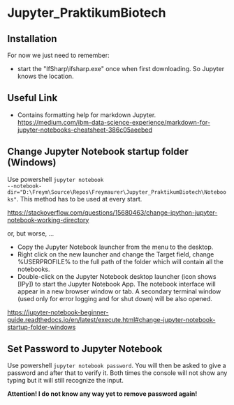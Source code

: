 # Jupyter_PraktikumBiotech

## Installation

For now we just need to remember:

- start the "IfSharp\ifsharp.exe" once when first downloading. So Jupyter knows the location.

## Useful Link


- Contains formatting help for markdown Jupyter. https://medium.com/ibm-data-science-experience/markdown-for-jupyter-notebooks-cheatsheet-386c05aeebed


## Change Jupyter Notebook startup folder (Windows)

Use powershell <code>jupyter notebook --notebook-dir="D:\Freym\Source\Repos\Freymaurer\Jupyter_PraktikumBiotech\Notebooks"</code>.
This method has to be used at every start.

https://stackoverflow.com/questions/15680463/change-ipython-jupyter-notebook-working-directory

or, but worse, ...

- Copy the Jupyter Notebook launcher from the menu to the desktop.
- Right click on the new launcher and change the Target field, change %USERPROFILE% to the full path of the folder which will contain all the notebooks.
- Double-click on the Jupyter Notebook desktop launcher (icon shows [IPy]) to start the Jupyter Notebook App. The notebook interface will appear in a new browser window or tab. A secondary terminal window (used only for error logging and for shut down) will be also opened.

https://jupyter-notebook-beginner-guide.readthedocs.io/en/latest/execute.html#change-jupyter-notebook-startup-folder-windows

## Set Password to Jupyter Notebook

Use powershell <code>jupyter notebook password</code>.
You will then be asked to give a password and after that to verify it. Both times the console will not show any typing but it will still recognize the input.

<b>Attention! I do not know any way yet to remove password again!</b>
